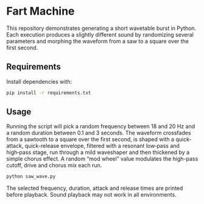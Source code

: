 # Fart Machine

This repository demonstrates generating a short wavetable burst in Python. Each
execution produces a slightly different sound by randomizing several parameters
and morphing the waveform from a saw to a square over the first second.

## Requirements

Install dependencies with:

```bash
pip install -r requirements.txt
```

## Usage

Running the script will pick a random frequency between 18 and 20 Hz and a random duration between 0.1 and 3 seconds. The waveform crossfades from a sawtooth to a square over the first second, is shaped with a quick-attack, quick-release envelope, filtered with a resonant low‑pass and high‑pass stage, run through a mild waveshaper and then thickened by a simple chorus effect. A random “mod wheel” value modulates the high-pass cutoff, drive and chorus mix each run.

```bash
python saw_wave.py
```

The selected frequency, duration, attack and release times are printed before playback. Sound playback may not work in all environments.
